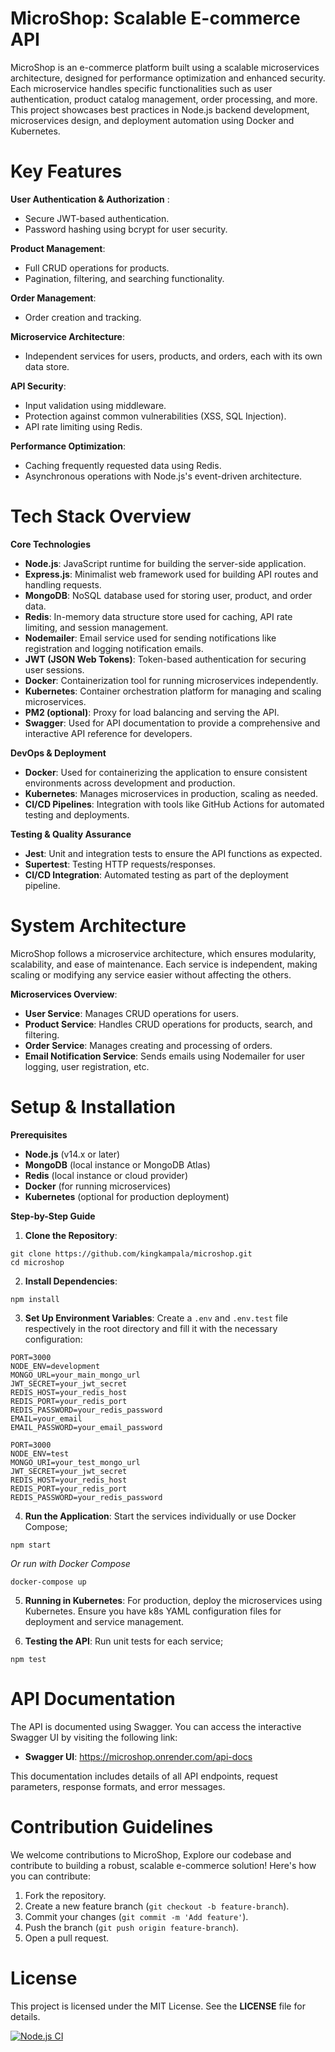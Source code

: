 # MicroShop: Scalable E-commerce API
MicroShop is an e-commerce platform built using a scalable microservices architecture, designed for performance optimization and enhanced security. Each microservice handles specific functionalities such as user authentication, product catalog management, order processing, and more. This project showcases best practices in Node.js backend development, microservices design, and deployment automation using Docker and Kubernetes.

# Key Features
**User Authentication & Authorization** :

 * Secure JWT-based authentication.
 * Password hashing using bcrypt for user security.

**Product Management**:

 * Full CRUD operations for products.
 * Pagination, filtering, and searching functionality.

**Order Management**:

 * Order creation and tracking.

**Microservice Architecture**:

 * Independent services for users, products, and orders, each with its own data store.

**API Security**:

 * Input validation using middleware.
 * Protection against common vulnerabilities (XSS, SQL Injection).
 * API rate limiting using Redis.

**Performance Optimization**:

 * Caching frequently requested data using Redis.
 * Asynchronous operations with Node.js's event-driven architecture.

# Tech Stack Overview
**Core Technologies**
* **Node.js**: JavaScript runtime for building the server-side application.
* **Express.js**: Minimalist web framework used for building API routes and handling requests.
* **MongoDB**: NoSQL database used for storing user, product, and order data.
* **Redis**: In-memory data structure store used for caching, API rate limiting, and session management.
* **Nodemailer**: Email service used for sending notifications like registration and logging notification emails.
* **JWT (JSON Web Tokens)**: Token-based authentication for securing user sessions.
* **Docker**: Containerization tool for running microservices independently.
* **Kubernetes**: Container orchestration platform for managing and scaling microservices.
* **PM2 (optional)**: Proxy for load balancing and serving the API.
* **Swagger**: Used for API documentation to provide a comprehensive and interactive API reference for developers.

**DevOps & Deployment**
* **Docker**: Used for containerizing the application to ensure consistent environments across development and production.
* **Kubernetes**: Manages microservices in production, scaling as needed.
* **CI/CD Pipelines**: Integration with tools like GitHub Actions for automated testing and deployments.

**Testing & Quality Assurance**
* **Jest**: Unit and integration tests to ensure the API functions as expected.
* **Supertest**: Testing HTTP requests/responses.
* **CI/CD Integration**: Automated testing as part of the deployment pipeline.

# System Architecture
MicroShop follows a microservice architecture, which ensures modularity, scalability, and ease of maintenance. Each service is independent, making scaling or modifying any service easier without affecting the others.

**Microservices Overview**:
* **User Service**: Manages CRUD operations for users.
* **Product Service**: Handles CRUD operations for products, search, and filtering.
* **Order Service**: Manages creating and processing of orders.
* **Email Notification Service**: Sends emails using Nodemailer for user logging, user registration, etc.

# Setup & Installation
**Prerequisites**
* **Node.js** (v14.x or later)
* **MongoDB** (local instance or MongoDB Atlas)
* **Redis** (local instance or cloud provider)
* **Docker** (for running microservices)
* **Kubernetes** (optional for production deployment)

**Step-by-Step Guide**

1. **Clone the Repository**:
```
git clone https://github.com/kingkampala/microshop.git
cd microshop
```
2. **Install Dependencies**:
```
npm install
```
3. **Set Up Environment Variables**: Create a `.env` and `.env.test` file respectively in the root directory and fill it with the necessary configuration:
```
PORT=3000
NODE_ENV=development
MONGO_URL=your_main_mongo_url
JWT_SECRET=your_jwt_secret
REDIS_HOST=your_redis_host
REDIS_PORT=your_redis_port
REDIS_PASSWORD=your_redis_password
EMAIL=your_email
EMAIL_PASSWORD=your_email_password
```
```
PORT=3000
NODE_ENV=test
MONGO_URI=your_test_mongo_url
JWT_SECRET=your_jwt_secret
REDIS_HOST=your_redis_host
REDIS_PORT=your_redis_port
REDIS_PASSWORD=your_redis_password
```
4. **Run the Application**: Start the services individually or use Docker Compose;
```
npm start
```
*Or run with Docker Compose*
```
docker-compose up
```
5. **Running in Kubernetes**: For production, deploy the microservices using Kubernetes. Ensure you have k8s YAML configuration files for deployment and service management.

6. **Testing the API**: Run unit tests for each service;
```
npm test
```

# API Documentation
The API is documented using Swagger. You can access the interactive Swagger UI by visiting the following link:

* **Swagger UI**: https://microshop.onrender.com/api-docs

This documentation includes details of all API endpoints, request parameters, response formats, and error messages.

# Contribution Guidelines
We welcome contributions to MicroShop, Explore our codebase and contribute to building a robust, scalable e-commerce solution! Here's how you can contribute:

1. Fork the repository.
2. Create a new feature branch (`git checkout -b feature-branch`).
3. Commit your changes (`git commit -m 'Add feature'`).
4. Push the branch (`git push origin feature-branch`).
5. Open a pull request.

# License
This project is licensed under the MIT License. See the **LICENSE** file for details.

[![Node.js CI](https://github.com/kingkampala/MicroShop/actions/workflows/ci.yml/badge.svg)](https://github.com/kingkampala/MicroShop/actions/workflows/ci.yml)

